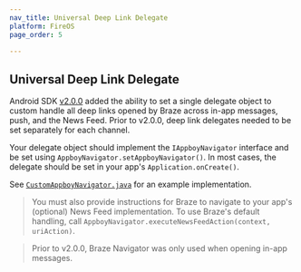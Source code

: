 ```yaml
---
nav_title: Universal Deep Link Delegate
platform: FireOS
page_order: 5

---
```


## Universal Deep Link Delegate

Android SDK [v2.0.0][2] added the ability to set a single delegate object to custom handle all deep links opened by Braze across in-app messages, push, and the News Feed. Prior to v2.0.0, deep link delegates needed to be set separately for each channel.

Your delegate object should implement the `IAppboyNavigator` interface and be set using `AppboyNavigator.setAppboyNavigator()`. In most cases, the delegate should be set in your app's `Application.onCreate()`.

See [`CustomAppboyNavigator.java`][1] for an example implementation.

>  You must also provide instructions for Braze to navigate to your app's (optional) News Feed implementation. To use Braze's default handling, call `AppboyNavigator.executeNewsFeedAction(context, uriAction)`.

>  Prior to v2.0.0, Braze Navigator was only used when opening in-app messages.

[1]: https://github.com/Appboy/appboy-android-sdk/blob/master/droidboy/src/main/java/com/appboy/sample/CustomAppboyNavigator.java
[2]: https://github.com/Appboy/appboy-android-sdk/blob/master/CHANGELOG.md#200

